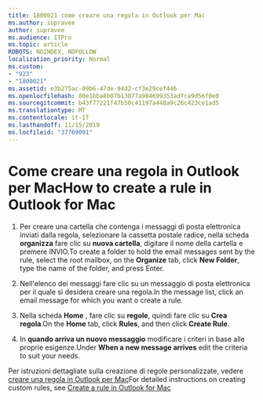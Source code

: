 ```yaml
---
title: 1800021 come creare una regola in Outlook per Mac
ms.author: supravee
author: supravee
ms.audience: ITPro
ms.topic: article
ROBOTS: NOINDEX, NOFOLLOW
localization_priority: Normal
ms.custom:
- "923"
- "1800021"
ms.assetid: e3b275ac-09b6-47de-94d2-cf3e29cef446
ms.openlocfilehash: 80e1bba8b07b13077a984699353adfca9d56f0e0
ms.sourcegitcommit: b43f77221f47b50c41197a448a9c26c423ce1ad5
ms.translationtype: MT
ms.contentlocale: it-IT
ms.lasthandoff: 11/15/2019
ms.locfileid: "37769091"
---
```

# <a name="how-to-create-a-rule-in-outlook-for-mac"></a><span data-ttu-id="e8792-102">Come creare una regola in Outlook per Mac</span><span class="sxs-lookup"><span data-stu-id="e8792-102">How to create a rule in Outlook for Mac</span></span>

1. <span data-ttu-id="e8792-103">Per creare una cartella che contenga i messaggi di posta elettronica inviati dalla regola, selezionare la cassetta postale radice, nella scheda **organizza** fare clic su **nuova cartella**, digitare il nome della cartella e premere INVIO.</span><span class="sxs-lookup"><span data-stu-id="e8792-103">To create a folder to hold the email messages sent by the rule, select the root mailbox, on the **Organize** tab, click **New Folder**, type the name of the folder, and press Enter.</span></span>

2. <span data-ttu-id="e8792-104">Nell'elenco dei messaggi fare clic su un messaggio di posta elettronica per il quale si desidera creare una regola.</span><span class="sxs-lookup"><span data-stu-id="e8792-104">In the message list, click an email message for which you want o create a rule.</span></span>

3. <span data-ttu-id="e8792-105">Nella scheda **Home** , fare clic su **regole**, quindi fare clic su **Crea regola**.</span><span class="sxs-lookup"><span data-stu-id="e8792-105">On the **Home** tab, click **Rules**, and then click **Create Rule**.</span></span>

4. <span data-ttu-id="e8792-106">In **quando arriva un nuovo messaggio** modificare i criteri in base alle proprie esigenze.</span><span class="sxs-lookup"><span data-stu-id="e8792-106">Under **When a new message arrives** edit the criteria to suit your needs.</span></span> 

<span data-ttu-id="e8792-107">Per istruzioni dettagliate sulla creazione di regole personalizzate, vedere [creare una regola in Outlook per Mac](https://aka.ms/AA1uy0v)</span><span class="sxs-lookup"><span data-stu-id="e8792-107">For detailed instructions on creating custom rules, see [Create a rule in Outlook for Mac](https://aka.ms/AA1uy0v)</span></span>
  